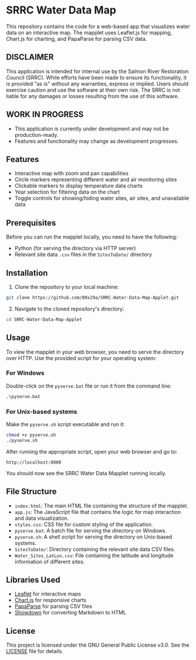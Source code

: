 # SRRC Water Data Map

This repository contains the code for a web-based app that visualizes water data on an interactive map. The mapplet uses Leaflet.js for mapping, Chart.js for charting, and PapaParse for parsing CSV data.

## DISCLAIMER

This application is intended for internal use by the Salmon River Restoration Council (SRRC). While efforts have been made to ensure its functionality, it is provided "as is" without any warranties, express or implied. Users should exercise caution and use the software at their own risk. The SRRC is not liable for any damages or losses resulting from the use of this software.

## WORK IN PROGRESS

- This application is currently under development and may not be production-ready.
- Features and functionality may change as development progresses.

## Features

- Interactive map with zoom and pan capabilities
- Circle markers representing different water and air monitoring sites
- Clickable markers to display temperature data charts
- Year selection for filtering data on the chart
- Toggle controls for showing/hiding water sites, air sites, and unavailable data

## Prerequisites

Before you can run the mapplet locally, you need to have the following:

- Python (for serving the directory via HTTP server)
- Relevant site data `.csv` files in the `SitesToDate/` directory

## Installation

1. Clone the repository to your local machine:

```bash
git clone https://github.com/00x29a/SRRC-Water-Data-Map-Applet.git
```

2. Navigate to the cloned repository's directory:

```bash
cd SRRC-Water-Data-Map-Applet
```

## Usage

To view the mapplet in your web browser, you need to serve the directory over HTTP. Use the provided script for your operating system:

### For Windows

Double-click on the `pyserve.bat` file or run it from the command line:

```cmd
.\pyserve.bat
```

### For Unix-based systems

Make the `pyserve.sh` script executable and run it:

```bash
chmod +x pyserve.sh
./pyserve.sh
```

After running the appropriate script, open your web browser and go to:

```
http://localhost:8000
```

You should now see the SRRC Water Data Mapplet running locally.

## File Structure

- `index.html`: The main HTML file containing the structure of the mapplet.
- `app.js`: The JavaScript file that contains the logic for map interaction and data visualization.
- `styles.css`: CSS file for custom styling of the application.
- `pyserve.bat`: A batch file for serving the directory on Windows.
- `pyserve.sh`: A shell script for serving the directory on Unix-based systems.
- `SitesToDate/`: Directory containing the relevant site data CSV files.
- `Water_Sites_LatLon.csv`: File containing the latitude and longitude information of different sites.

## Libraries Used

- [Leaflet](https://leafletjs.com/) for interactive maps
- [Chart.js](https://www.chartjs.org/) for responsive charts
- [PapaParse](https://www.papaparse.com/) for parsing CSV files
- [Showdown](https://github.com/showdownjs/showdown) for converting Markdown to HTML

## License

This project is licensed under the GNU General Public License v3.0. See the [LICENSE](LICENSE) file for details.

